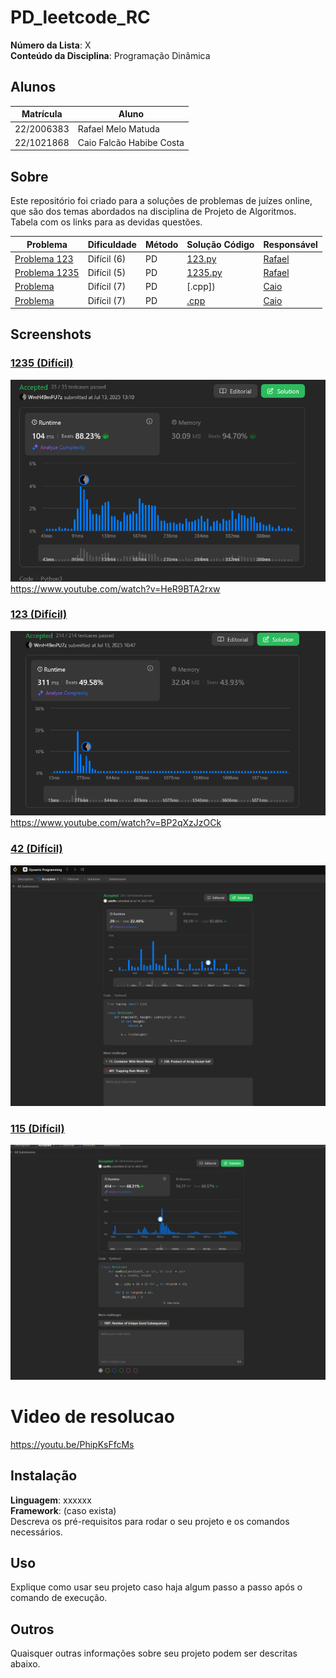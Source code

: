 # PD_leetcode_RC

**Número da Lista**: X<br>
**Conteúdo da Disciplina**: Programação Dinâmica<br>

## Alunos
|Matrícula | Aluno |
| -- | -- |
| 22/2006383 	  |  Rafael Melo Matuda |
| 22/1021868  |  Caio Falcão Habibe Costa |

## Sobre 
Este repositório foi criado para a soluções de problemas de juízes online, que são dos temas abordados na disciplina de Projeto de Algoritmos.
Tabela com os links para as devidas questões.

| Problema | Dificuldade | Método | Solução Código | Responsável                             |
| -------- | ----------- | ------ | -------------- | --------------------------------------- |
| [Problema 123](https://leetcode.com/problems/best-time-to-buy-and-sell-stock-iii/description/) | Difícil (6) | PD | [123.py](https://github.com/projeto-de-algoritmos-2025/PD_leetcode_RC/blob/master/Questoes/123.py) | [Rafael](https://github.com/rmatuda) |
| [Problema 1235](https://leetcode.com/problems/maximum-profit-in-job-scheduling/) | Difícil (5) | PD | [1235.py](https://github.com/projeto-de-algoritmos-2025/PD_leetcode_RC/blob/master/Questoes/1235.py) | [Rafael](https://github.com/rmatuda) |
| [Problema ]() | Difícil (7) | PD | [.cpp]) | [Caio](https://github.com/caiohabibe) |
| [Problema ]() | Difícil (7) | PD | [.cpp]() | [Caio](https://github.com/caiohabibe) |


## Screenshots
### [1235 (Difícil) ](https://leetcode.com/problems/maximum-profit-in-job-scheduling/)

![PrintResolucao1235](/Questoes/1235.png)<br>
https://www.youtube.com/watch?v=HeR9BTA2rxw

### [123 (Difícil) ](https://leetcode.com/problems/best-time-to-buy-and-sell-stock-iii/description/)

![PrintResolucao123](/Questoes/123.png)<br>
https://www.youtube.com/watch?v=BP2qXzJzOCk

### [42 (Difícil) ](https://leetcode.com/problems/trapping-rain-water/)

![PrintResolucao42](/Questoes/Capturar.PNG)<br>

### [115 (Difícil) ](https://leetcode.com/problems/distinct-subsequences/)

![PrintResolucao115](/Questoes/cap2.PNG)<br>

# Video de resolucao
https://youtu.be/PhipKsFfcMs

## Instalação 
**Linguagem**: xxxxxx<br>
**Framework**: (caso exista)<br>
Descreva os pré-requisitos para rodar o seu projeto e os comandos necessários.

## Uso 
Explique como usar seu projeto caso haja algum passo a passo após o comando de execução.

## Outros 
Quaisquer outras informações sobre seu projeto podem ser descritas abaixo.




